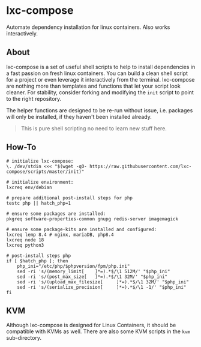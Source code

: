 # lxc-compose

Automate dependency installation for linux containers. Also works interactively.

## About

lxc-compose is a set of useful shell scripts to help to install dependencies in a fast passion on fresh linux containers. You can build a clean shell script for a project or even leverage it interactively from the terminal. lxc-compose are nothing more than templates and functions that let your script look cleaner. For stability, consider forking and modifying the `init` script to point to the right repository.

The helper functions are designed to be re-run without issue, i.e. packages will only be installed, if they haven't been installed already.

> This is pure shell scripting no need to learn new stuff here.

## How-To

```
# initialize lxc-compose:
\. /dev/stdin <<< "$(wget -qO- https://raw.githubusercontent.com/lxc-compose/scripts/master/init)"

# initialize environment:
lxcreq env/debian

# prepare additional post-install steps for php
testc php || hatch_php=1

# ensure some packages are installed:
pkgreq software-properties-common gnupg redis-server imagemagick

# ensure some package-kits are installed and configured:
lxcreq lemp 8.4 # nginx, mariaDB, php8.4
lxcreq node 18
lxcreq python3

# post-install steps php
if [ $hatch_php ]; then
	php_ini="/etc/php/$phpversion/fpm/php.ini"
	sed -ri 's/(memory_limit[	 ]*=).*$/\1 512M/' "$php_ini"
	sed -ri 's/(post_max_size[	 ]*=).*$/\1 32M/' "$php_ini"
	sed -ri 's/(upload_max_filesize[	 ]*=).*$/\1 32M/' "$php_ini"
	sed -ri 's/(serialize_precision[	 ]*=).*$/\1 -1/' "$php_ini"
fi
```

## KVM

Although lxc-compose is designed for Linux Containers, it should be compatible with KVMs as well. There are also some KVM scripts in the `kvm` sub-directory.

